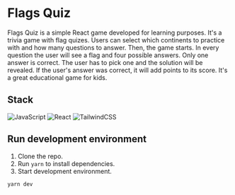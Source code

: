 # Flags Quiz

Flags Quiz is a simple React game developed for learning purposes. It's a trivia game with flag quizes.
Users can select which continents to practice with and how many questions to answer. Then, the game starts.
In every question the user will see a flag and four possible answers. Only one answer is correct. The user has to pick one and the solution will be revealed.
If the user's answer was correct, it will add points to its score.
It's a great educational game for kids.

## Stack
![JavaScript](https://img.shields.io/badge/javascript-%23323330.svg?style=for-the-badge&logo=javascript&logoColor=%23F7DF1E)
![React](https://img.shields.io/badge/react-%2320232a.svg?style=for-the-badge&logo=react&logoColor=%2361DAFB)
![TailwindCSS](https://img.shields.io/badge/tailwindcss-%2338B2AC.svg?style=for-the-badge&logo=tailwind-css&logoColor=white)


## Run development environment

1. Clone the repo.
2. Run `yarn` to install dependencies.
3. Start development environment.

```
yarn dev
```
